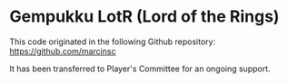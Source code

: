 # Gempukku LotR (Lord of the Rings)
This code originated in the following Github repository:
https://github.com/marcinsc

It has been transferred to Player's Committee for an ongoing support.
